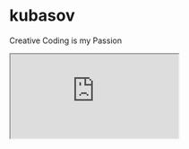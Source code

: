 # kubasov
Creative Coding is my Passion

<iframe src="https://editor.p5js.org/s3849484/full/RAbL14opd"></iframe>
